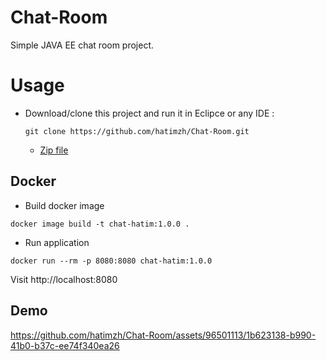 # Chat-Room
Simple JAVA EE chat room project.
# Usage
- Download/clone this project and run it in Eclipce or any IDE :
  
  ```shell
  git clone https://github.com/hatimzh/Chat-Room.git
  ```
  - <a href="https://github.com/hatimzh/Chat-Room/archive/refs/heads/main.zip">Zip file</a>

## Docker

- Build docker image

```shell
docker image build -t chat-hatim:1.0.0 .
```

- Run application

```shell
docker run --rm -p 8080:8080 chat-hatim:1.0.0  
```

Visit http://localhost:8080


## Demo 

https://github.com/hatimzh/Chat-Room/assets/96501113/1b623138-b990-41b0-b37c-ee74f340ea26


